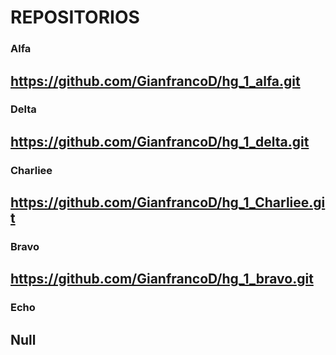 # REPOSITORIOS

### Alfa
## https://github.com/GianfrancoD/hg_1_alfa.git

### Delta
## https://github.com/GianfrancoD/hg_1_delta.git

### Charliee
## https://github.com/GianfrancoD/hg_1_Charliee.git

### Bravo
## https://github.com/GianfrancoD/hg_1_bravo.git

### Echo
## Null

